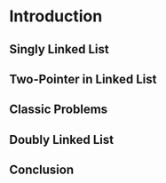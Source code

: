 # Introduction

## Singly Linked List

## Two-Pointer in Linked List

## Classic Problems

## Doubly Linked List

## Conclusion
